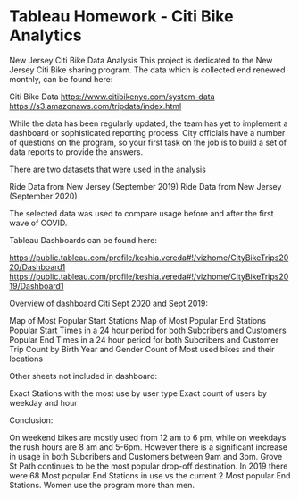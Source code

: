 # Tableau Homework - Citi Bike Analytics
New Jersey Citi Bike Data Analysis
This project is dedicated to the New Jersey Citi Bike sharing program. The data which is collected end renewed monthly, can be found here:

Citi Bike Data
https://www.citibikenyc.com/system-data
https://s3.amazonaws.com/tripdata/index.html

While the data has been regularly updated, the team has yet to implement a dashboard or sophisticated reporting process. City officials have a number of questions on the program, so your first task on the job is to build a set of data reports to provide the answers.

There are two datasets that were used in the analysis

Ride Data from New Jersey (September 2019)
Ride Data from New Jersey (September 2020)

The selected data was used to compare usage before and after the first wave of COVID.

Tableau Dashboards can be found here:

https://public.tableau.com/profile/keshia.vereda#!/vizhome/CityBikeTrips2020/Dashboard1
https://public.tableau.com/profile/keshia.vereda#!/vizhome/CityBikeTrips2019/Dashboard1


Overview of dashboard Citi Sept 2020 and Sept 2019:

Map of Most Popular Start Stations
Map of Most Popular End Stations
Popular Start Times in a 24 hour period for both Subcribers and Customers
Popular End Times in a 24 hour period for both Subcribers and Customer
Trip Count by Birth Year and Gender
Count of Most used bikes and their locations

Other sheets not included in dashboard:

Exact Stations with the most use by user type
Exact count of users by weekday and hour


Conclusion:

On weekend bikes are mostly used from 12 am to 6 pm, while on weekdays the rush hours are 8 am and 5-6pm.
However there is a significant increase in usage in both Subcribers and Customers between 9am and 3pm.
Grove St Path continues to be the most popular drop-off destination.
In 2019 there were 68 Most popular End Stations in use vs the current 2 Most popular End Stations.
Women use the program more than men. 